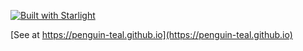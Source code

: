 
[![Built with Starlight](https://astro.badg.es/v2/built-with-starlight/tiny.svg)](https://starlight.astro.build)

[See at https://penguin-teal.github.io](https://penguin-teal.github.io)

